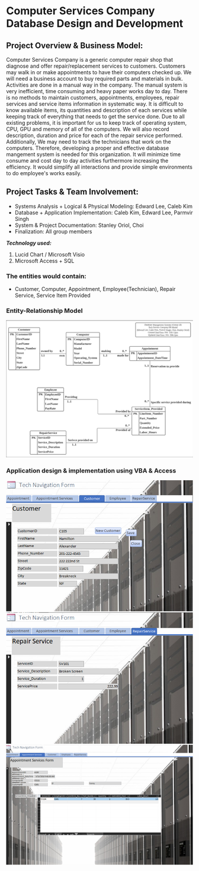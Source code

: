 # Computer Services Company Database Design and Development

## Project Overview & Business Model:
Computer Services Company is a generic computer repair shop that diagnose and offer repair/replacement services to customers. Customers may walk in or make appointments to have their computers checked up. We will need a business account to buy required parts and materials in bulk. Activities are done in a manual way in the company. The manual system is very inefficient, time consuming and heavy paper works day to day. There is no methods to maintain customers, appointments, employees, repair services and service items information in systematic way. It is difficult to know available items, its quantities and description of each services while keeping track of everything that needs to get the service done. Due to all existing problems, it is important for us to keep track of operating system, CPU, GPU and memory of all of the computers. We will also record description, duration and price for each of the repair service performed. Additionally, We may need to track the technicians that work on the computers. Therefore, developing a proper and effective database mangement system is needed for this organization. It will minimize time consume and cost day to day activities furthermore increasing the efficiency. It would simplify all interactions and provide simple environments to do employee's works easily.

## Project Tasks & Team Involvement:
- Systems Analysis + Logical & Physical Modeling: Edward Lee, Caleb Kim
- Database + Application Implementation: Caleb Kim, Edward Lee, Parmvir Singh
- System & Project Documentation: Stanley Oriol, Choi
- Finalization: All group members

***Technology used:***<br>
1. Lucid Chart / Microsoft Visio
2. Microsoft Access + SQL

### The entities would contain:
- Customer, Computer, Appointment, Employee(Technician), Repair Service, Service Item Provided

### Entity-Relationship Model
![dim](https://github.com/Eddlee97/Computer-Service-Company-Database-Design-and-Development/blob/77c82247fc1d3d1278386679f77cc34f000a543d/Database%20Design%20(ER%20model).png)

### Application design & implementation using VBA & Access
![Alt text](https://github.com/Eddlee97/Computer-Service-Company-Database-Design-and-Development/blob/2879460ce8b04312837cd9aef92df36e34bda363/Application%20Implementation/customer%20form.png)
![Alt text](https://github.com/Eddlee97/Computer-Service-Company-Database-Design-and-Development/blob/2879460ce8b04312837cd9aef92df36e34bda363/Application%20Implementation/repair%20service%20form.png)
![Alt text](https://github.com/Eddlee97/Computer-Service-Company-Database-Design-and-Development/blob/2879460ce8b04312837cd9aef92df36e34bda363/Application%20Implementation/appointment%20service%20form.png)

